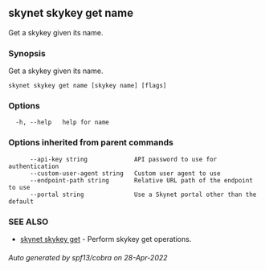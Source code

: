 ## skynet skykey get name

Get a skykey given its name.

### Synopsis

Get a skykey given its name.

```
skynet skykey get name [skykey name] [flags]
```

### Options

```
  -h, --help   help for name
```

### Options inherited from parent commands

```
      --api-key string             API password to use for authentication
      --custom-user-agent string   Custom user agent to use
      --endpoint-path string       Relative URL path of the endpoint to use
      --portal string              Use a Skynet portal other than the default
```

### SEE ALSO

* [skynet skykey get](skynet_skykey_get.md)	 - Perform skykey get operations.

###### Auto generated by spf13/cobra on 28-Apr-2022
